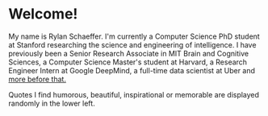 # Welcome!

My name is Rylan Schaeffer. I'm currently a Computer Science PhD student at Stanford researching
the science and engineering of intelligence. I have previously been a Senior Research Associate
in MIT Brain and Cognitive Sciences, a Computer Science Master's student at Harvard, 
a Research Engineer Intern at Google DeepMind, a full-time data scientist at Uber and
<a href="/content/about.html">more before that.</a><br>

Quotes I find humorous, beautiful, inspirational or memorable are displayed randomly in the lower left.


